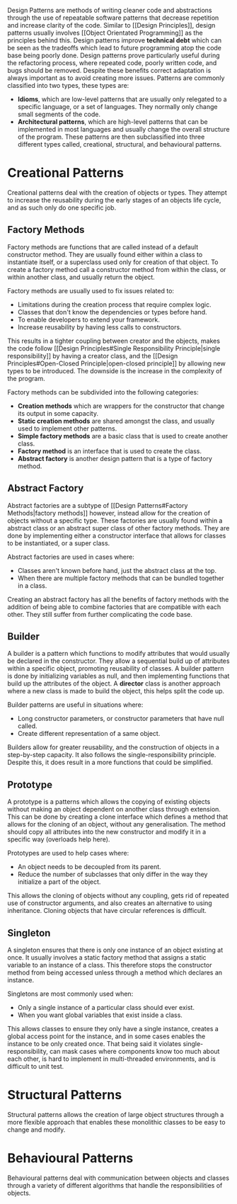 Design Patterns are methods of writing cleaner code and abstractions through the use of repeatable software patterns that decrease repetition and increase clarity of the code. Similar to [[Design Principles]], design patterns usually involves [[Object Orientated Programming]] as the principles behind this. Design patterns improve **technical debt** which can be seen as the tradeoffs which lead to future programming atop the code base being poorly done. Design patterns prove particularly useful during the refactoring process, where repeated code, poorly written code, and bugs should be removed. Despite these benefits correct adaptation is always important as to avoid creating more issues. Patterns are commonly classified into two types, these types are:
- **Idioms**, which are low-level patterns that are usually only relegated to a specific language, or a set of languages. They normally only change small segments of the code.
- **Architectural patterns**, which are high-level patterns that can be implemented in most languages and usually change the overall structure of the program. These patterns are then subclassified into three different types called, creational, structural, and behavioural patterns.

# Creational Patterns
Creational patterns deal with the creation of objects or types. They attempt to increase the reusability during the early stages of an objects life cycle, and as such only do one specific job.

## Factory Methods
Factory methods are functions that are called instead of a default constructor method. They are usually found either within a class to instantiate itself, or a superclass used only for creation of that object. To create a factory method call a constructor method from within the class, or within another class, and usually return the object.

Factory methods are usually used to fix issues related to:
- Limitations during the creation process that require complex logic.
- Classes that don't know the dependencies or types before hand.
- To enable developers to extend your framework.
- Increase reusability by having less calls to constructors.

This results in a tighter coupling between creator and the objects, makes the code follow [[Design Principles#Single Responsibility Principle|single responsibility]] by having a creator class, and the [[Design Principles#Open-Closed Principle|open-closed principle]] by allowing new types to be introduced. The downside is the increase in the complexity of the program.

Factory methods can be subdivided into the following categories:
- **Creation methods** which are wrappers for the constructor that change its output in some capacity.
- **Static creation methods** are shared amongst the class, and usually used to implement other patterns.
- **Simple factory methods** are a basic class that is used to create another class.
- **Factory method** is an interface that is used to create the class.
- **Abstract factory** is another design pattern that is a type of factory method.

## Abstract Factory
Abstract factories are a subtype of [[Design Patterns#Factory Methods|factory methods]] however, instead allow for the creation of objects without a specific type. These factories are usually found within a abstract class or an abstract super class of other factory methods. They are done by implementing either a constructor interface that allows for classes to be instantiated, or a super class.

Abstract factories are used in cases where:
- Classes aren't known before hand, just the abstract class at the top.
- When there are multiple factory methods that can be bundled together in a class.

Creating an abstract factory has all the benefits of factory methods with the addition of being able to combine factories that are compatible with each other. They still suffer from further complicating the code base.

## Builder
A builder is a pattern which functions to modify attributes that would usually be declared in the constructor. They allow a sequential build up of attributes within a specific object, promoting reusability of classes. A builder pattern is done by initializing variables as null, and then implementing functions that build up the attributes of the object. A **director** class is another approach where a new class is made to build the object, this helps split the code up.

Builder patterns are useful in situations where:
- Long constructor parameters, or constructor parameters that have null called.
- Create different representation of a same object.

Builders allow for greater reusability, and the construction of objects in a step-by-step capacity. It also follows the single-responsibility principle. Despite this, it does result in a more functions that could be simplified.

## Prototype
A prototype is a patterns which allows the copying of existing objects without making an object dependent on another class through extension. This can be done by creating a clone interface which defines a method that allows for the cloning of an object, without any generalisation. The method should copy all attributes into the new constructor and modify it in a specific way (overloads help here).

Prototypes are used to help cases where:
- An object needs to be decoupled from its parent.
- Reduce the number of subclasses that only differ in the way they initialize a part of the object.

This allows the cloning of objects without any coupling, gets rid of repeated use of constructor arguments, and also creates an alternative to using inheritance. Cloning objects that have circular references is difficult.

## Singleton
A singleton ensures that there is only one instance of an object existing at once. It usually involves a static factory method that assigns a static variable to an instance of a class. This therefore stops the constructor method from being accessed unless through a method which declares an instance.

Singletons are most commonly used when:
- Only a single instance of a particular class should ever exist.
- When you want global variables that exist inside a class.

This allows classes to ensure they only have a single instance, creates a global access point for the instance, and in some cases enables the instance to be only created once. That being said it violates single-responsibility, can mask cases where components know too much about each other, is hard to implement in multi-threaded environments, and is difficult to unit test.

# Structural Patterns
Structural patterns allows the creation of large object structures through a more flexible approach that enables these monolithic classes to be easy to change and modify.

# Behavioural Patterns
Behavioural patterns deal with communication between objects and classes through a variety of different algorithms that handle the responsibilities of objects.
